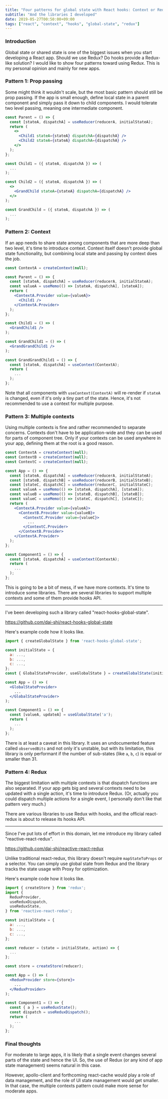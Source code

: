 ```yaml
---
title: "Four patterns for global state with React hooks: Context or Redux"
subtitle: "And the libraries I developed"
date: 2019-05-27T00:50:00+09:00
tags: ["react", "context", "hooks", "global-state", "redux"]
---
```


### Introduction

Global state or shared state is one of the biggest issues
when you start developing a React app.
Should we use Redux? Do hooks provide a Redux-like solution?
I would like to show four patterns toward using Redux.
This is my personal opinion and mainly for new apps.

### Pattern 1: Prop passing

Some might think it wouldn't scale, but the most basic pattern
should still be prop passing. If the app is small enough,
define local state in a parent component and simply pass it
down to child components. I would tolerate two level passing,
meaning one intermediate component.

```jsx
const Parent = () => {
  const [stateA, dispatchA] = useReducer(reducerA, initialStateA);
  return (
    <>
      <Child1 stateA={stateA} dispatchA={dispatchA} />
      <Child2 stateA={stateA} dispatchA={dispatchA} />
    </>
  );
};

const Child1 = ({ stateA, dispatchA }) => (
  ...
);

const Child2 = ({ stateA, dispatchA }) => (
  <>
    <GrandChild stateA={stateA} dispatchA={dispatchA} />
  </>
);

const GrandChild = ({ stateA, dispatchA }) => (
  ...
);
```

### Pattern 2: Context

If an app needs to share state among components
that are more deep than two level,
it's time to introduce context.
Context itself doesn't provide global state functionality,
but combining local state and passing by context does the job.

```jsx
const ContextA = createContext(null);

const Parent = () => {
  const [stateA, dispatchA] = useReducer(reducerA, initialStateA);
  const valueA = useMemo(() => [stateA, dispatchA], [stateA]);
  return (
    <ContextA.Provider value={valueA}>
      <Child1 />
    </ContextA.Provider>
  );
};

const Child1 = () => (
  <GrandChild1 />
);

const GrandChild1 = () => (
  <GrandGrandChild1 />
);

const GrandGrandChild1 = () => {
  const [stateA, dispatchA] = useContext(ContextA);
  return (
    ...
  );
};
```

Note that all components with `useContext(ContextA)` will re-render
if `stateA` is changed, even if it's only a tiny part of the state.
Hence, it's not recommended to use a context for multiple purpose.

### Pattern 3: Multiple contexts

Using multiple contexts is fine and rather recommended to separate concerns.
Contexts don't have to be application-wide and they can be used
for parts of component tree. Only if your contexts can be used anywhere
in your app, defining them at the root is a good reason.

```jsx
const ContextA = createContext(null);
const ContextB = createContext(null);
const ContextC = createContext(null);

const App = () => {
  const [stateA, dispatchA] = useReducer(reducerA, initialStateA);
  const [stateB, dispatchB] = useReducer(reducerB, initialStateB);
  const [stateC, dispatchC] = useReducer(reducerC, initialStateC);
  const valueA = useMemo(() => [stateA, dispatchA], [stateA]);
  const valueB = useMemo(() => [stateB, dispatchB], [stateB]);
  const valueC = useMemo(() => [stateC, dispatchC], [stateC]);
  return (
    <ContextA.Provider value={valueA}>
      <ContextB.Provider value={valueB}>
        <ContextC.Provider value={valueC}>
          ...
        </ContextC.Provider>
      </ContextB.Provider>
    </ContextA.Provider>
  );
};

const Component1 = () => {
  const [stateA, dispatchA] = useContext(ContextA);
  return (
    ...
  );
};
```

This is going to be a bit of mess, if we have more contexts.
It's time to introduce some libraries.
There are several libraries to support multiple contexts
and some of them provide hooks API.

----

I've been developing such a library called "react-hooks-global-state".

https://github.com/dai-shi/react-hooks-global-state

Here's example code how it looks like.

```jsx
import { createGlobalState } from 'react-hooks-global-state';

const initialState = { 
  a: ...,
  b: ...,
  c: ...,
};
const { GlobalStateProvider, useGlobalState } = createGlobalState(initialState);

const App = () => (
  <GlobalStateProvider>
    ...
  </GlobalStateProvider>
);

const Component1 = () => {
  const [valueA, updateA] = useGlobalState('a');
  return (
    ...
  );
};
```

There is at least a caveat in this library.
It uses an undocumented feature called `observedBits` and not only
it's unstable, but with its limitation, this library is only performant
if the number of sub-states (like `a`, `b`, `c`) is equal or smaller than 31.

### Pattern 4: Redux

The biggest limitation with multiple contexts is that
dispatch functions are also separated.
If your app gets big and several contexts need to be updated
with a single action, it's time to introduce Redux.
(Or, actually you could dispatch multiple actions for a single event,
I personally don't like that pattern very much.)

There are various libraries to use Redux with hooks, and
the official react-redux is about to release its hooks API.

----

Since I've put lots of effort in this domain,
let me introduce my library called "reactive-react-redux".

https://github.com/dai-shi/reactive-react-redux

Unlike traditional react-redux, this library doesn't
require `mapStateToProps` or a selector.
You can simply use global state from Redux
and the library tracks the state usage with Proxy for optimization.

Here's example code how it looks like.

```jsx
import { createStore } from 'redux';
import {
  ReduxProvider,
  useReduxDispatch,
  useReduxState,
} from 'reactive-react-redux';

const initialState = {
  a: ...,
  b: ...,
  c: ...,
};

const reducer = (state = initialState, action) => {
  ...
};

const store = createStore(reducer);

const App = () => (
  <ReduxProvider store={store}>
    ...
  </ReduxProvider>
);

const Component1 = () => {
  const { a } = useReduxState();
  const dispatch = useReduxDispatch();
  return (
    ...
  );
};
```

### Final thoughts

For moderate to large apps, it is likely that a single event
changes several parts of the state and hence the UI.
So, the use of Redux (or any kind of app state management)
seems natural in this case.

However, apollo-client and forthcoming react-cache would
play a role of data management, and the role of UI state management
would get smaller. In that case, the multiple contexts pattern
could make more sense for moderate apps.
